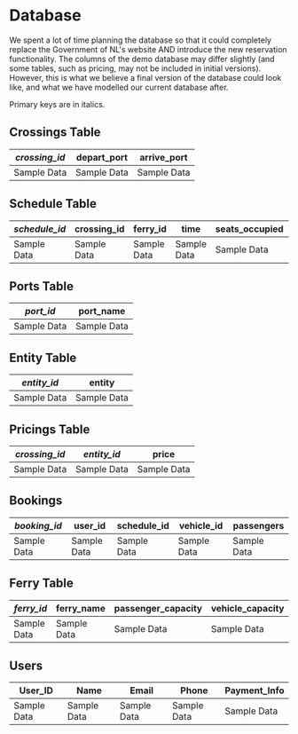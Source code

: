 # Database

We spent a lot of time planning the database so that it could completely replace the Government of NL's website AND introduce the new reservation functionality. The columns of the demo database may differ slightly (and some tables, such as pricing, may not be included in initial versions). However, this is what we believe a final version of the database could look like, and what we have modelled our current database after.

Primary keys are in italics.

## Crossings Table

| *crossing_id* | depart_port | arrive_port |
| --- | --- | --- |
| Sample Data | Sample Data | Sample Data |

## Schedule Table

| *schedule_id* | crossing_id | ferry_id | time | seats_occupied | vehicles_occupied |
| --- | --- | --- | --- | --- | --- |
| Sample Data | Sample Data | Sample Data | Sample Data | Sample Data | Sample Data |

## Ports Table

| *port_id* | port_name |
| --- | --- |
| Sample Data | Sample Data |

## Entity Table

| *entity_id* | entity |
| --- | --- |
| Sample Data | Sample Data |

## Pricings Table

| *crossing_id* | *entity_id* | price |
| --- | --- | --- |
| Sample Data | Sample Data | Sample Data |

## Bookings

| *booking_id* | user_id | schedule_id | vehicle_id | passengers |
| --- | --- | --- | --- | --- |
| Sample Data | Sample Data | Sample Data | Sample Data | Sample Data |


## Ferry Table

| *ferry_id* | ferry_name | passenger_capacity | vehicle_capacity |
| --- | --- | --- | --- |
| Sample Data | Sample Data | Sample Data | Sample Data |

## Users

| User_ID | Name | Email | Phone | Payment_Info |
| --- | --- | --- | --- |  --- |
| Sample Data | Sample Data | Sample Data | Sample Data | Sample Data |
